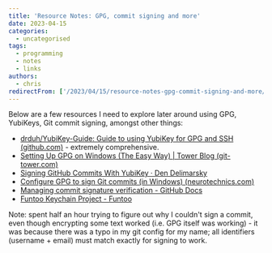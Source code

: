 ```yaml
---
title: 'Resource Notes: GPG, commit signing and more'
date: 2023-04-15
categories:
  - uncategorised
tags:
  - programming
  - notes
  - links
authors:
  - chris
redirectFrom: ['/2023/04/15/resource-notes-gpg-commit-signing-and-more/']
---
```


Below are a few resources I need to explore later around using GPG, YubiKeys, Git commit signing, amongst other things:

- [drduh/YubiKey-Guide: Guide to using YubiKey for GPG and SSH (github.com)](https://github.com/drduh/YubiKey-Guide) - extremely comprehensive.
- [Setting Up GPG on Windows (The Easy Way) | Tower Blog (git-tower.com)](https://www.git-tower.com/blog/setting-up-gpg-windows/)
- [Signing GitHub Commits With YubiKey · Den Delimarsky](https://den.dev/blog/signing-github-commits-yubikey/)
- [Configure GPG to sign Git commits (in Windows) (neurotechnics.com)](https://neurotechnics.com/blog/configure-gpg-to-sign-git-commits-in-windows/)
- [Managing commit signature verification - GitHub Docs](https://docs.github.com/en/authentication/managing-commit-signature-verification)
- [Funtoo Keychain Project - Funtoo](https://www.funtoo.org/Funtoo:Keychain)

Note: spent half an hour trying to figure out why I couldn't sign a commit, even though encrypting some text worked (i.e. GPG itself was working) - it was because there was a typo in my git config for my name; all identifiers (username + email) must match exactly for signing to work.
